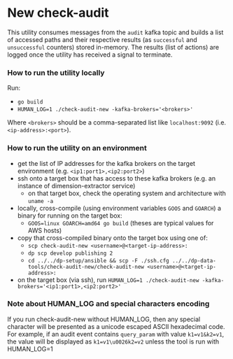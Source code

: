 New check-audit
==================

This utility consumes messages from the `audit` kafka topic and builds a
list of accessed paths and their respective results (as `successful` and `unsuccessful`
counters) stored in-memory. The results (list of actions) are logged once the
utility has received a signal to terminate.

### How to run the utility locally

Run:
- `go build`
- `HUMAN_LOG=1 ./check-audit-new -kafka-brokers='<brokers>'`

Where `<brokers>` should be a comma-separated list like `localhost:9092` (i.e. `<ip-address>:<port>`).

### How to run the utility on an environment

- get the list of IP addresses for the kafka brokers on the target environment (e.g. `<ip1:port1>,<ip2:port2>`)
- ssh onto a target box that has access to these kafka brokers (e.g. an instance of dimension-extractor service)
  - on that target box, check the operating system and architecture with `uname -a`
- locally, cross-compile (using environment variables `GOOS` and `GOARCH`) a binary for running on the target box:
  - `GOOS=linux GOARCH=amd64 go build` (theses are typical values for AWS hosts)
- copy that cross-compiled binary onto the target box using one of:
  - `scp check-audit-new <username>@<target-ip-address>:`
  - `dp scp develop publishing 2`
  - `cd ../../dp-setup/ansible && scp -F ./ssh.cfg ../../dp-data-tools/check-audit-new/check-audit-new <username>@<target-ip-address>:`
- on the target box (via ssh), run `HUMAN_LOG=1 ./check-audit-new -kafka-brokers='<ip1:port1>,<ip2:port2>'`

### Note about HUMAN_LOG and special characters encoding

If you run check-audit-new without HUMAN_LOG, then any special character will be presented as a unicode escaped ASCII hexadecimal code.
For example, if an audit event contains `query_param` with value `k1=v1&k2=v1`, the value will be displayed as `k1=v1\u0026k2=v2` unless the tool is run with HUMAN_LOG=1